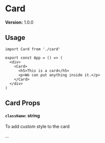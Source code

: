 # Card

**Version:** 1.0.0

## Usage

```react
import Card from './card'

export const App = () => (
  <div>
    <Card>
      <h5>This is a card</h5>
      <p>We can put anything inside it.</p>
    </Card>
  </div>
)
```

## Card Props

#### `className`: string

To add custom style to the card

...
